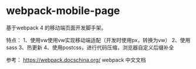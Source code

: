 # webpack-mobile-page
基于webpack 4 的移动端页面开发脚手架。

特点：
1、使用vw使用vw实现移动端适配（开发时使用px，转换为vw）
2、使用sass
3、热更新
4、使用postcss，进行代码压缩，浏览器自定义后缀补全

参考：
https://webpack.docschina.org/ webpack 中文文档



